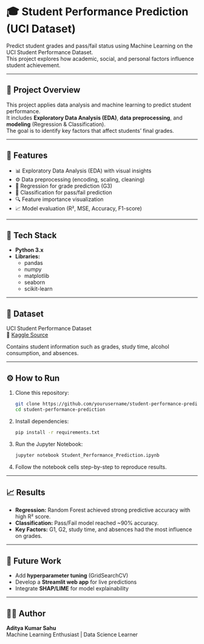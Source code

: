 # 🎓 Student Performance Prediction (UCI Dataset)

Predict student grades and pass/fail status using Machine Learning on the UCI Student Performance Dataset.  
This project explores how academic, social, and personal factors influence student achievement.

---

## 📘 Project Overview
This project applies data analysis and machine learning to predict student performance.  
It includes **Exploratory Data Analysis (EDA)**, **data preprocessing**, and **modeling** (Regression & Classification).  
The goal is to identify key factors that affect students’ final grades.

---

## 🚀 Features
- 📊 Exploratory Data Analysis (EDA) with visual insights  
- ⚙️ Data preprocessing (encoding, scaling, cleaning)  
- 🧮 Regression for grade prediction (G3)  
- 🎯 Classification for pass/fail prediction  
- 🔍 Feature importance visualization  
- 📈 Model evaluation (R², MSE, Accuracy, F1-score)

---

## 🧰 Tech Stack
- **Python 3.x**
- **Libraries:**
  - pandas
  - numpy
  - matplotlib
  - seaborn
  - scikit-learn

---

## 📂 Dataset
UCI Student Performance Dataset  
🔗 [Kaggle Source](https://www.kaggle.com/dataset/uciml/student-alcohol-consumption)

Contains student information such as grades, study time, alcohol consumption, and absences.

---

## ⚙️ How to Run
1. Clone this repository:
   ```bash
   git clone https://github.com/yourusername/student-performance-prediction.git
   cd student-performance-prediction
   ```

2. Install dependencies:
   ```bash
   pip install -r requirements.txt
   ```

3. Run the Jupyter Notebook:
   ```bash
   jupyter notebook Student_Performance_Prediction.ipynb
   ```

4. Follow the notebook cells step-by-step to reproduce results.

---

## 📈 Results
- **Regression:** Random Forest achieved strong predictive accuracy with high R² score.  
- **Classification:** Pass/Fail model reached ~90% accuracy.  
- **Key Factors:** G1, G2, study time, and absences had the most influence on grades.

---

## 🌟 Future Work
- Add **hyperparameter tuning** (GridSearchCV)  
- Develop a **Streamlit web app** for live predictions  
- Integrate **SHAP/LIME** for model explainability  

---

## 🧑‍💻 Author
**Aditya Kumar Sahu**  
Machine Learning Enthusiast | Data Science Learner




